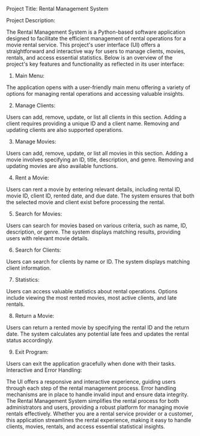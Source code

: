 Project Title: Rental Management System

Project Description:

The Rental Management System is a Python-based software application designed to facilitate the efficient management of rental operations for a movie rental service. This project's user interface (UI) offers a straightforward and interactive way for users to manage clients, movies, rentals, and access essential statistics. Below is an overview of the project's key features and functionality as reflected in its user interface:

1. Main Menu:

The application opens with a user-friendly main menu offering a variety of options for managing rental operations and accessing valuable insights.

2. Manage Clients:

Users can add, remove, update, or list all clients in this section.
Adding a client requires providing a unique ID and a client name.
Removing and updating clients are also supported operations.

3. Manage Movies:

Users can add, remove, update, or list all movies in this section.
Adding a movie involves specifying an ID, title, description, and genre.
Removing and updating movies are also available functions.

4. Rent a Movie:

Users can rent a movie by entering relevant details, including rental ID, movie ID, client ID, rented date, and due date.
The system ensures that both the selected movie and client exist before processing the rental.

5. Search for Movies:

Users can search for movies based on various criteria, such as name, ID, description, or genre.
The system displays matching results, providing users with relevant movie details.

6. Search for Clients:

Users can search for clients by name or ID.
The system displays matching client information.

7. Statistics:

Users can access valuable statistics about rental operations.
Options include viewing the most rented movies, most active clients, and late rentals.

8. Return a Movie:

Users can return a rented movie by specifying the rental ID and the return date.
The system calculates any potential late fees and updates the rental status accordingly.

9. Exit Program:

Users can exit the application gracefully when done with their tasks.
Interactive and Error Handling:

The UI offers a responsive and interactive experience, guiding users through each step of the rental management process.
Error handling mechanisms are in place to handle invalid input and ensure data integrity.
The Rental Management System simplifies the rental process for both administrators and users, providing a robust platform for managing movie rentals effectively. Whether you are a rental service provider or a customer, this application streamlines the rental experience, making it easy to handle clients, movies, rentals, and access essential statistical insights.
